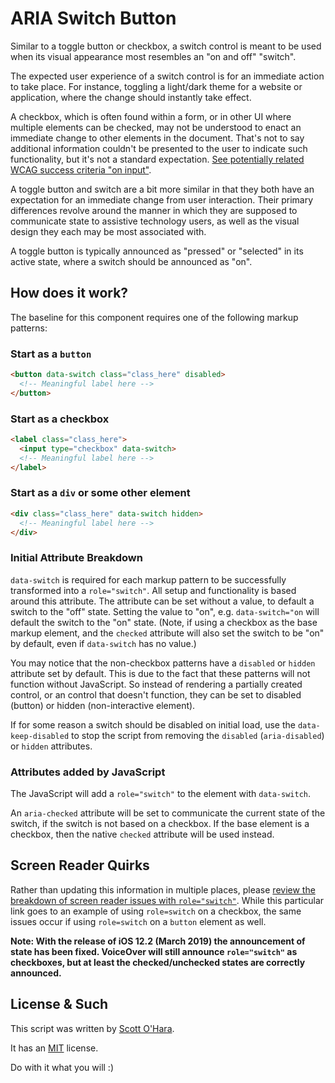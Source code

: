 # ARIA Switch Button
Similar to a toggle button or checkbox, a switch control is meant to be used when its visual appearance most resembles an "on and off" "switch".  

The expected user experience of a switch control is for an immediate action to take place. For instance, toggling a light/dark theme for a website or application, where the change should instantly take effect. 

A checkbox, which is often found within a form, or in other UI where multiple elements can be checked, may not be understood to enact an immediate change to other elements in the document. That's not to say additional information couldn't be presented to the user to indicate such functionality, but it's not a standard expectation.  [See potentially related WCAG success criteria "on input"](https://www.w3.org/TR/UNDERSTANDING-WCAG20/consistent-behavior-unpredictable-change.html).

A toggle button and switch are a bit more similar in that they both have an expectation for an immediate change from user interaction. Their primary differences revolve around the manner in which they are supposed to communicate state to assistive technology users, as well as the visual design they each may be most associated with.

A toggle button is typically announced as "pressed" or "selected" in its active state, where a switch should be announced as "on".  


## How does it work?
The baseline for this component requires one of the following markup patterns:

### Start as a `button`
```html
<button data-switch class="class_here" disabled>
  <!-- Meaningful label here -->
</button>
```

### Start as a checkbox
```html
<label class="class_here">
  <input type="checkbox" data-switch>
  <!-- Meaningful label here -->
</label>
```

### Start as a `div` or some other element
```html
<div class="class_here" data-switch hidden>
  <!-- Meaningful label here -->
</div>
```

### Initial Attribute Breakdown
`data-switch` is required for each markup pattern to be successfully transformed into a `role="switch"`. All setup and functionality is based around this attribute.  The attribute can be set without a value, to default a switch to the "off" state.  Setting the value to "on", e.g. `data-switch="on` will default the switch to the "on" state. (Note, if using a checkbox as the base markup element, and the `checked` attribute will also set the switch to be "on" by default, even if `data-switch` has no value.)

You may notice that the non-checkbox patterns have a `disabled` or `hidden` attribute set by default.  This is due to the fact that these patterns will not function without JavaScript. So instead of rendering a partially created control, or an control that doesn't function, they can be set to disabled (button) or hidden (non-interactive element).

If for some reason a switch should be disabled on initial load, use the `data-keep-disabled` to stop the script from removing the `disabled` (`aria-disabled`) or `hidden` attributes.

### Attributes added by JavaScript
The JavaScript will add a `role="switch"` to the element with `data-switch`.  

An `aria-checked` attribute will be set to communicate the current state of the switch, if the switch is not based on a checkbox. If the base element is a checkbox, then the native `checked` attribute will be used instead.


## Screen Reader Quirks
Rather than updating this information in multiple places, please [review the breakdown of screen reader issues with `role="switch"`](https://scottaohara.github.io/a11y_styled_form_controls/src/checkbox--switch/#affects_on_sr).  While this particular link goes to an example of using `role=switch` on a checkbox, the same issues occur if using `role=switch` on a `button` element as well.

**Note: With the release of iOS 12.2 (March 2019) the announcement of state has been fixed. VoiceOver will still announce `role="switch"` as checkboxes, but at least the checked/unchecked states are correctly announced.**

## License & Such
This script was written by [Scott O'Hara](https://twitter.com/scottohara).

It has an [MIT](https://github.com/scottaohara/aria-switch-button/blob/master/LICENSE) license.

Do with it what you will :)

